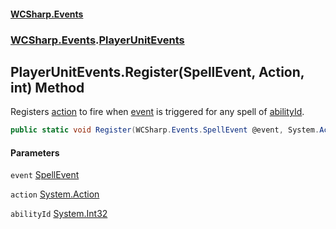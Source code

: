 #### [WCSharp.Events](index.md 'index')
### [WCSharp.Events](WCSharp.Events.md 'WCSharp.Events').[PlayerUnitEvents](WCSharp.Events.PlayerUnitEvents.md 'WCSharp.Events.PlayerUnitEvents')

## PlayerUnitEvents.Register(SpellEvent, Action, int) Method

Registers [action](WCSharp.Events.PlayerUnitEvents.Register(WCSharp.Events.SpellEvent,System.Action,int).md#WCSharp.Events.PlayerUnitEvents.Register(WCSharp.Events.SpellEvent,System.Action,int).action 'WCSharp.Events.PlayerUnitEvents.Register(WCSharp.Events.SpellEvent, System.Action, int).action') to fire when [event](WCSharp.Events.PlayerUnitEvents.Register(WCSharp.Events.SpellEvent,System.Action,int).md#WCSharp.Events.PlayerUnitEvents.Register(WCSharp.Events.SpellEvent,System.Action,int).event 'WCSharp.Events.PlayerUnitEvents.Register(WCSharp.Events.SpellEvent, System.Action, int).event') is triggered for any spell of [abilityId](WCSharp.Events.PlayerUnitEvents.Register(WCSharp.Events.SpellEvent,System.Action,int).md#WCSharp.Events.PlayerUnitEvents.Register(WCSharp.Events.SpellEvent,System.Action,int).abilityId 'WCSharp.Events.PlayerUnitEvents.Register(WCSharp.Events.SpellEvent, System.Action, int).abilityId').

```csharp
public static void Register(WCSharp.Events.SpellEvent @event, System.Action action, int abilityId);
```
#### Parameters

<a name='WCSharp.Events.PlayerUnitEvents.Register(WCSharp.Events.SpellEvent,System.Action,int).event'></a>

`event` [SpellEvent](WCSharp.Events.SpellEvent.md 'WCSharp.Events.SpellEvent')

<a name='WCSharp.Events.PlayerUnitEvents.Register(WCSharp.Events.SpellEvent,System.Action,int).action'></a>

`action` [System.Action](https://docs.microsoft.com/en-us/dotnet/api/System.Action 'System.Action')

<a name='WCSharp.Events.PlayerUnitEvents.Register(WCSharp.Events.SpellEvent,System.Action,int).abilityId'></a>

`abilityId` [System.Int32](https://docs.microsoft.com/en-us/dotnet/api/System.Int32 'System.Int32')